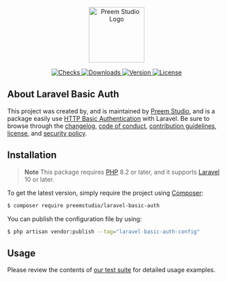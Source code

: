 <p align="center">
    <a href="https://preem.studio" target="_blank">
        <img src="https://raw.githubusercontent.com/PreemStudio/assets/main/logo-text.svg" width="128" alt="Preem Studio Logo" />
    </a>
</p>

<p align="center">
    <a href="https://github.com/PreemStudio/laravel-basic-auth/actions">
        <img src="https://badge.sh/github/check-runs/PreemStudio/laravel-basic-auth" alt="Checks" />
    </a>
    <a href="https://packagist.org/packages/preemstudio/laravel-basic-auth">
        <img src="https://badge.sh/packagist/downloads/PreemStudio/laravel-basic-auth" alt="Downloads" />
    </a>
    <a href="https://packagist.org/packages/preemstudio/laravel-basic-auth">
        <img src="https://badge.sh/packagist/version/PreemStudio/laravel-basic-auth" alt="Version" />
    </a>
    <a href="https://packagist.org/packages/preemstudio/laravel-basic-auth">
        <img src="https://badge.sh/packagist/license/PreemStudio/laravel-basic-auth" alt="License" />
    </a>
</p>

## About Laravel Basic Auth

This project was created by, and is maintained by [Preem Studio](https://github.com/PreemStudio), and is a package easily use [HTTP Basic Authentication](https://developer.mozilla.org/en-US/docs/Web/HTTP/Authentication#basic_authentication_scheme) with Laravel. Be sure to browse through the [changelog](CHANGELOG.md), [code of conduct](.github/CODE_OF_CONDUCT.md), [contribution guidelines](.github/CONTRIBUTING.md), [license](LICENSE), and [security policy](.github/SECURITY.md).

## Installation

> **Note**
> This package requires [PHP](https://www.php.net/) 8.2 or later, and it supports [Laravel](https://laravel.com/) 10 or later.

To get the latest version, simply require the project using [Composer](https://getcomposer.org/):

```bash
$ composer require preemstudio/laravel-basic-auth
```

You can publish the configuration file by using:

```bash
$ php artisan vendor:publish --tag="laravel-basic-auth-config"
```

## Usage

Please review the contents of [our test suite](/tests) for detailed usage examples.
